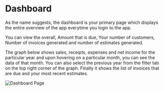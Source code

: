 # Dashboard

As the name suggests, the dashboard is your primary page which displays the entire overview of the app everytime you login to the app.

You can view the overall, Amount that is due, Your number of customers, Number of invoices generated and number of estimates generated.

The graph below shows sales, receipts, expenses and net income for the particular year and upon hovering on a particular month, you can see the data of that month. You can also select the previous year from the filter tab on the top right corner of the graph.
Finally it shows the list of invoices that are due and your most recent estimates.

![Dashboard Page](/images/dashboard.png)
